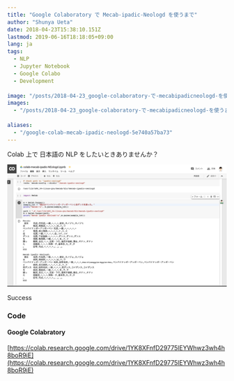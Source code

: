 ```yaml
---
title: "Google Colaboratory で Mecab-ipadic-Neologd を使うまで"
author: "Shunya Ueta"
date: 2018-04-23T15:38:10.151Z
lastmod: 2019-06-16T18:18:05+09:00
lang: ja
tags:
  - NLP
  - Jupyter Notebook
  - Google Colabo
  - Development

image: "/posts/2018-04-23_google-colaboratory-で-mecabipadicneologd-を使うまで/images/1.png"
images:
  - "/posts/2018-04-23_google-colaboratory-で-mecabipadicneologd-を使うまで/images/1.png"

aliases:
  - "/google-colab-mecab-ipadic-neologd-5e740a57ba73"
---
```


Colab 上で 日本語の NLP をしたいときありませんか？

![image](/posts/2018-04-23_google-colaboratory-で-mecabipadicneologd-を使うまで/images/1.png)

Success

### Code

#### Google Colabratory

[https://colab.research.google.com/drive/1YK8XFnfD29775lEYWhwz3wh4h8boR9iE](https://colab.research.google.com/drive/1YK8XFnfD29775lEYWhwz3wh4h8boR9iE)
